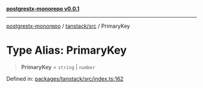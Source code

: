 [**postgrestx-monorepo v0.0.1**](../../../README.md)

---

[postgrestx-monorepo](../../../README.md) / [tanstack/src](../README.md) / PrimaryKey

# Type Alias: PrimaryKey

> **PrimaryKey** = `string` \| `number`

Defined in: [packages/tanstack/src/index.ts:162](https://github.com/samuelagm/postgrestx/blob/7b606dc406c6da40c0579c7268eb7cd998b69db8/packages/tanstack/src/index.ts#L162)
